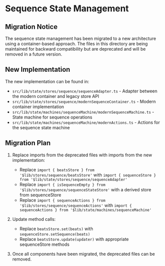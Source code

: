 # Sequence State Management

## Migration Notice

The sequence state management has been migrated to a new architecture using a container-based approach. The files in this directory are being maintained for backward compatibility but are deprecated and will be removed in a future version.

## New Implementation

The new implementation can be found in:

- `src/lib/state/stores/sequence/sequenceAdapter.ts` - Adapter between the modern container and legacy store API
- `src/lib/state/stores/sequence/modernSequenceContainer.ts` - Modern container implementation
- `src/lib/state/machines/sequenceMachine/modernSequenceMachine.ts` - State machine for sequence operations
- `src/lib/state/machines/sequenceMachine/modernActions.ts` - Actions for the sequence state machine

## Migration Plan

1. Replace imports from the deprecated files with imports from the new implementation:
   - Replace `import { beatsStore } from '$lib/stores/sequence/beatsStore'` with `import { sequenceStore } from '$lib/state/stores/sequence/sequenceAdapter'`
   - Replace `import { isSequenceEmpty } from '$lib/stores/sequence/sequenceStateStore'` with a derived store from sequenceStore
   - Replace `import { sequenceActions } from '$lib/stores/sequence/sequenceActions'` with `import { sequenceActions } from '$lib/state/machines/sequenceMachine'`

2. Update method calls:
   - Replace `beatsStore.set(beats)` with `sequenceStore.setSequence(beats)`
   - Replace `beatsStore.update(updater)` with appropriate sequenceStore methods

3. Once all components have been migrated, the deprecated files can be removed.
